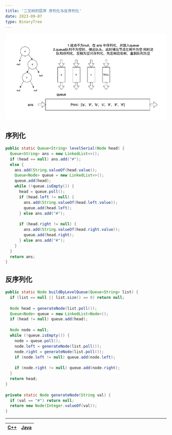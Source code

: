 ```yaml
---
title: '二叉树的层序 序列化与反序列化'
date: 2023-09-07
type: BinaryTree
---
```


![二叉树](/public/images/ds/bt/bt-level-seralize.png)

## 序列化

```java
public static Queue<String> levelSerial(Node head) {
  Queue<String> ans = new LinkedList<>();
  if (head == null) ans.add("#");
  else {
    ans.add(String.valueOf(head.value));
    Queue<Node> queue = new LinkedList<>();
    queue.add(head);
    while (!queue.isEmpty()) {
      head = queue.poll();
      if (head.left != null) {
        ans.add(String.valueOf(head.left.value));
        queue.add(head.left);
      } else ans.add("#");

      if (head.right != null) {
        ans.add(String.valueOf(head.right.value));
        queue.add(head.right);
      } else ans.add("#");
    }
  }
  return ans;
}
```

## 反序列化

```java
public static Node buildByLevelQueue(Queue<String> list) {
  if (list == null || list.size() == 0) return null;

  Node head = generateNode(list.poll());
  Queue<Node> queue = new LinkedList<Node>();
  if (head != null) queue.add(head);

  Node node = null;
  while (!queue.isEmpty()) {
    node = queue.poll();
    node.left = generateNode(list.poll());
    node.right = generateNode(list.poll());
    if (node.left != null) queue.add(node.left);

    if (node.right != null) queue.add(node.right);
  }
  return head;
}

private static Node generateNode(String val) {
  if (val == "#") return null;
  return new Node(Integer.valueOf(val));
}
```

<hr/>

| [C++ ](https://github.com/ZhengKe996/DS/blob/main/src/binary_tree/serialize_and_reconstruct_tree.cpp) | [Java ](https://github.com/ZhengKe996/DS/blob/main/src/binary_tree/serialize_and_reconstruct_tree.java) |
| :---------------------------------------------------------------------------------------------------: | :-----------------------------------------------------------------------------------------------------: |
